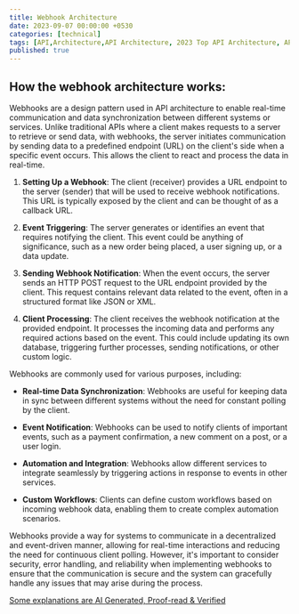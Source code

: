 ```yaml
---
title: Webhook Architecture
date: 2023-09-07 00:00:00 +0530
categories: [technical]
tags: [API,Architecture,API Architecture, 2023 Top API Architecture, API methodologies, REST, Webhooks, Graphql, SOAP, Websocket, gRPC, MQTT, AMQP, what are API Architectures, API Styles, different types of api architectures, quick revision of apis, how webhook architecture works, interview preperations]
published: true
---
```


## How the webhook architecture works:

Webhooks are a design pattern used in API architecture to enable real-time communication and data synchronization between different systems or services. Unlike traditional APIs where a client makes requests to a server to retrieve or send data, with webhooks, the server initiates communication by sending data to a predefined endpoint (URL) on the client's side when a specific event occurs. This allows the client to react and process the data in real-time.

1. **Setting Up a Webhook**:
   The client (receiver) provides a URL endpoint to the server (sender) that will be used to receive webhook notifications. This URL is typically exposed by the client and can be thought of as a callback URL.

2. **Event Triggering**:
   The server generates or identifies an event that requires notifying the client. This event could be anything of significance, such as a new order being placed, a user signing up, or a data update.

3. **Sending Webhook Notification**:
   When the event occurs, the server sends an HTTP POST request to the URL endpoint provided by the client. This request contains relevant data related to the event, often in a structured format like JSON or XML.

4. **Client Processing**:
   The client receives the webhook notification at the provided endpoint. It processes the incoming data and performs any required actions based on the event. This could include updating its own database, triggering further processes, sending notifications, or other custom logic.

Webhooks are commonly used for various purposes, including:

- **Real-time Data Synchronization**: Webhooks are useful for keeping data in sync between different systems without the need for constant polling by the client.

- **Event Notification**: Webhooks can be used to notify clients of important events, such as a payment confirmation, a new comment on a post, or a user login.

- **Automation and Integration**: Webhooks allow different services to integrate seamlessly by triggering actions in response to events in other services.

- **Custom Workflows**: Clients can define custom workflows based on incoming webhook data, enabling them to create complex automation scenarios.

Webhooks provide a way for systems to communicate in a decentralized and event-driven manner, allowing for real-time interactions and reducing the need for continuous client polling. However, it's important to consider security, error handling, and reliability when implementing webhooks to ensure that the communication is secure and the system can gracefully handle any issues that may arise during the process.


[Some explanations are AI Generated, Proof-read & Verified](#)